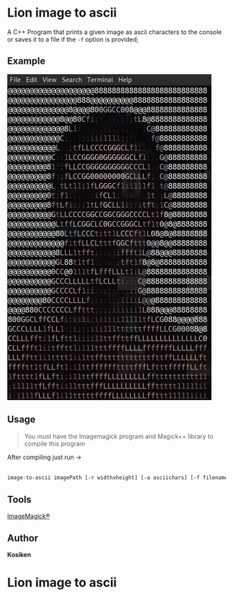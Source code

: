 # Lion image to ascii

A C++ Program that prints a given image as ascii characters to the console or saves it to 
a file if the  `-f` option is provided;



## Example 

![example](example.png)

## Usage

> You must have the Imagemagick program and Magick++ library to compile this program 

After compiling just run ->

```sh

image-to-ascii imagePath [-r widthxheight] [-a asciichars] [-f filename]

```

## Tools

 [ImageMagick®](https://imagemagick.org/) 


## Author

**Kosiken**


# Lion image to ascii
